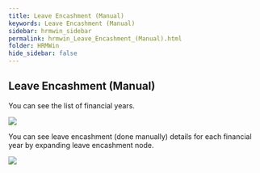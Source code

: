 ```yaml
---
title: Leave Encashment (Manual)
keywords: Leave Encashment (Manual)
sidebar: hrmwin_sidebar
permalink: hrmwin_Leave_Encashment_(Manual).html
folder: HRMWin   
hide_sidebar: false
---
```


## Leave Encashment (Manual)

You can see the list of financial years.

![](http://docs.risersoft.com/hrmnirvana/ImagesExt/image8_30.jpg)

You can see leave encashment (done manually) details for each financial year by expanding leave encashment node.

![](http://docs.risersoft.com/hrmnirvana/ImagesExt/image8_31.png)
